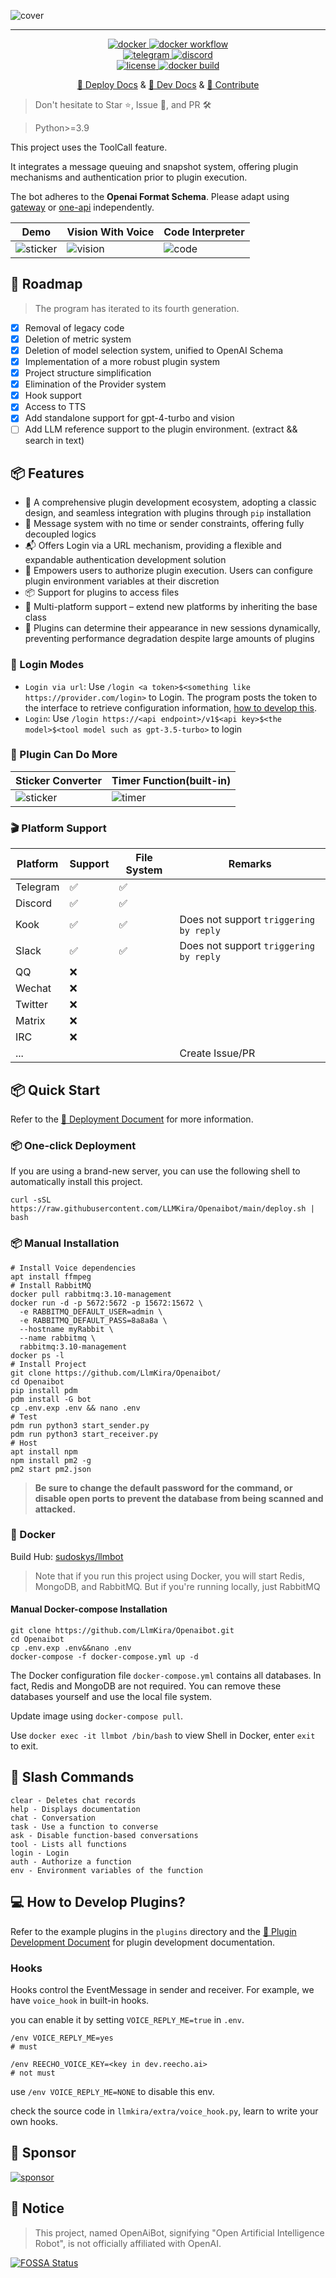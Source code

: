![cover](https://raw.githubusercontent.com/LlmKira/.github/main/llmbot/project_cover.png)

------------------

<p align="center">
<a href="https://hub.docker.com/repository/docker/sudoskys/llmbot/general">
    <img src="https://img.shields.io/docker/pulls/sudoskys/llmbot" alt="docker">
</a>
<a href="https://badge.fury.io/py/llmkira">
    <img src="https://badge.fury.io/py/llmkira.svg" alt="docker workflow">
</a>
<br />
<a href="https://t.me/Openai_LLM">
    <img src="https://img.shields.io/badge/Join-Telegram-blue" alt="telegram">
</a>
<a href="https://discord.gg/6QHNdwhdE5">
    <img src="https://img.shields.io/badge/Join-Discord-blue" alt="discord">
</a>
<br/>
<a href="https://raw.githubusercontent.com/llmkira/openaibot/main/LICENSE">
    <img src="https://img.shields.io/github/license/llmkira/openaibot" alt="license">
</a>
<a href="https://hub.docker.com/repository/docker/sudoskys/llmbot/builds">
    <img src="https://img.shields.io/docker/v/sudoskys/llmbot" alt="docker build">
</a>
</p>

<p align="center">
  <a href="https://llmkira.github.io/Docs/">🍩 Deploy Docs</a>
  &
  <a href="https://llmkira.github.io/Docs/dev/basic">🧀 Dev Docs</a>
  &
  <a href=".github/CONTRIBUTING.md">🤝 Contribute</a>
</p>

> Don't hesitate to Star ⭐️, Issue 📝, and PR 🛠️

> Python>=3.9

This project uses the ToolCall feature.

It integrates a message queuing and snapshot system, offering plugin mechanisms and authentication prior to plugin
execution.

The bot adheres to the **Openai Format Schema**. Please adapt using [gateway](https://github.com/Portkey-AI/gateway)
or [one-api](https://github.com/songquanpeng/one-api) independently.

| Demo                                                                          | Vision With Voice                                                        | Code Interpreter                                                                      |
|-------------------------------------------------------------------------------|--------------------------------------------------------------------------|---------------------------------------------------------------------------------------|
| ![sticker](https://github.com/LlmKira/Openaibot/raw/main/docs/chain_chat.gif) | ![vision](https://github.com/LlmKira/Openaibot/raw/main/docs/vision.gif) | ![code](https://github.com/LlmKira/Openaibot/raw/main/docs/code_interpreter_func.gif) |

## 🔨 Roadmap

> The program has iterated to its fourth generation.

- [x] Removal of legacy code
- [x] Deletion of metric system
- [x] Deletion of model selection system, unified to OpenAI Schema
- [x] Implementation of a more robust plugin system
- [x] Project structure simplification
- [x] Elimination of the Provider system
- [x] Hook support
- [x] Access to TTS
- [x] Add standalone support for gpt-4-turbo and vision
- [ ] Add LLM reference support to the plugin environment. (extract && search in text)

## 📦 Features

- 🍪 A comprehensive plugin development ecosystem, adopting a classic design, and seamless integration with plugins
  through `pip` installation
- 📝 Message system with no time or sender constraints, offering fully decoupled logics
- 📬 Offers Login via a URL mechanism, providing a flexible and expandable authentication development solution
- 🍰 Empowers users to authorize plugin execution. Users can configure plugin environment variables at their discretion
- 📦 Support for plugins to access files
- 🍟 Multi-platform support – extend new platforms by inheriting the base class
- 🍔 Plugins can determine their appearance in new sessions dynamically, preventing performance degradation despite large
  amounts of plugins

### 🍔 Login Modes

- `Login via url`: Use `/login <a token>$<something like https://provider.com/login>` to Login. The program posts the token to the interface to
  retrieve configuration
  information, [how to develop this](https://github.com/LlmKira/Openaibot/blob/81eddbff0f136697d5ad6e13ee1a7477b26624ed/app/components/credential.py#L20).
- `Login`: Use `/login https://<api endpoint>/v1$<api key>$<the model>$<tool model such as gpt-3.5-turbo>` to login

### 🧀 Plugin Can Do More

| Sticker Converter                   | Timer Function(built-in)        |
|-------------------------------------|---------------------------------|
| ![sticker](./docs/sticker_func.gif) | ![timer](./docs/timer_func.gif) |

### 🎬 Platform Support

| Platform | Support | File System | Remarks                                |
|----------|---------|-------------|----------------------------------------|
| Telegram | ✅       | ✅           |                                        |
| Discord  | ✅       | ✅           |                                        |
| Kook     | ✅       | ✅           | Does not support `triggering by reply` |
| Slack    | ✅       | ✅           | Does not support `triggering by reply` |
| QQ       | ❌       |             |                                        |
| Wechat   | ❌       |             |                                        |
| Twitter  | ❌       |             |                                        |
| Matrix   | ❌       |             |                                        |
| IRC      | ❌       |             |                                        |
| ...      |         |             | Create Issue/PR                        |

## 📦 Quick Start

Refer to the [🧀 Deployment Document](https://llmkira.github.io/Docs/) for more information.

### 📦 One-click Deployment

If you are using a brand-new server, you can use the following shell to automatically install this project.

```shell
curl -sSL https://raw.githubusercontent.com/LLMKira/Openaibot/main/deploy.sh | bash
```

### 📦 Manual Installation

```shell
# Install Voice dependencies
apt install ffmpeg
# Install RabbitMQ
docker pull rabbitmq:3.10-management
docker run -d -p 5672:5672 -p 15672:15672 \
  -e RABBITMQ_DEFAULT_USER=admin \
  -e RABBITMQ_DEFAULT_PASS=8a8a8a \
  --hostname myRabbit \
  --name rabbitmq \
  rabbitmq:3.10-management
docker ps -l
# Install Project
git clone https://github.com/LlmKira/Openaibot/
cd Openaibot
pip install pdm
pdm install -G bot
cp .env.exp .env && nano .env
# Test
pdm run python3 start_sender.py
pdm run python3 start_receiver.py
# Host
apt install npm
npm install pm2 -g
pm2 start pm2.json
```

> **Be sure to change the default password for the command, or disable open ports to prevent the database from being
scanned and attacked.**

### 🥣 Docker

Build Hub: [sudoskys/llmbot](https://hub.docker.com/repository/docker/sudoskys/llmbot/general)

> Note that if you run this project using Docker, you will start Redis, MongoDB, and RabbitMQ. But if you're running
> locally, just RabbitMQ

#### Manual Docker-compose Installation

```shell
git clone https://github.com/LlmKira/Openaibot.git
cd Openaibot
cp .env.exp .env&&nano .env
docker-compose -f docker-compose.yml up -d
```

The Docker configuration file `docker-compose.yml` contains all databases. In fact, Redis and MongoDB are not required.
You can remove these databases yourself and use the local file system.

Update image using `docker-compose pull`.

Use `docker exec -it llmbot /bin/bash` to view Shell in Docker, enter `exit` to exit.

## 🍪 Slash Commands

```shell
clear - Deletes chat records
help - Displays documentation
chat - Conversation
task - Use a function to converse
ask - Disable function-based conversations
tool - Lists all functions
login - Login
auth - Authorize a function
env - Environment variables of the function
```

## 💻 How to Develop Plugins?

Refer to the example plugins in the `plugins` directory and
the [🧀 Plugin Development Document](https://llmkira.github.io/Docs/dev/basic) for plugin development documentation.

### Hooks

Hooks control the EventMessage in sender and receiver. For example, we have `voice_hook` in built-in hooks.

you can enable it by setting `VOICE_REPLY_ME=true` in `.env`.

```shell
/env VOICE_REPLY_ME=yes
# must

/env REECHO_VOICE_KEY=<key in dev.reecho.ai>
# not must
```

use `/env VOICE_REPLY_ME=NONE` to disable this env.

check the source code in `llmkira/extra/voice_hook.py`, learn to write your own hooks.

## 🧀 Sponsor

[![sponsor](./.github/sponsor_ohmygpt.png)](https://www.ohmygpt.com)

## 📜 Notice

> This project, named OpenAiBot, signifying "Open Artificial Intelligence Robot", is not officially affiliated with
> OpenAI.


[![FOSSA Status](https://app.fossa.com/api/projects/git%2Bgithub.com%2Fsudoskys%2FOpenaibot.svg?type=small)](https://app.fossa.com/projects/git%2Bgithub.com%2Fsudoskys%2FOpenaibot?ref=badge_small)

